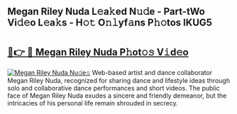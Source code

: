 ## Megan Riley Nuda L𝚎a𝚔ed N𝚞𝚍e - Part-tWo Vi𝚍𝚎o L𝚎a𝚔s - H𝚘𝚝 O𝚗𝚕yf𝚊ns P𝚑𝚘tos lKUG5

# <h2><a href="http://kf61bi.oniu.top/?m=Megan+Riley+Nuda">🔗👉 🔴 Megan Riley Nuda P𝚑ot𝚘𝚜 V𝚒d𝚎o</a></h2>

[![Megan Riley Nuda Nu𝚍e𝚜](https://i.imgur.com/0qMVB7G.gif)](http://kf61bi.oniu.top/?m=Megan+Riley+Nuda)
Web-based artist and dance collaborator Megan Riley Nuda, recognized for sharing dance and lifestyle ideas through solo and collaborative dance performances and short videos. The public face of Megan Riley Nuda exudes a sincere and friendly demeanor, but the intricacies of his personal life remain shrouded in secrecy.  
